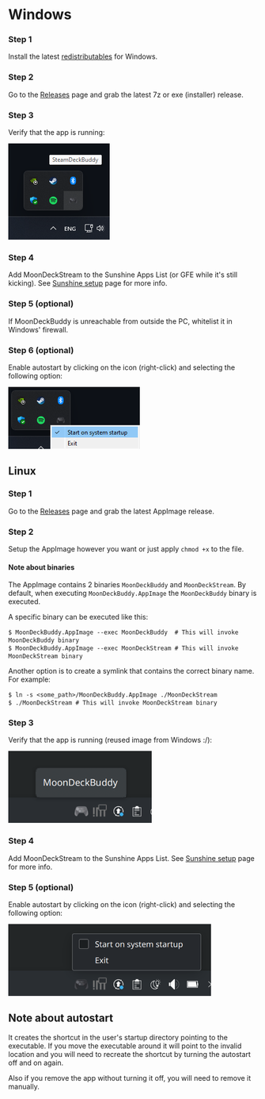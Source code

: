 # Windows

### Step 1

Install the latest [redistributables](https://learn.microsoft.com/en-us/cpp/windows/latest-supported-vc-redist) for Windows.

### Step 2

Go to the [Releases](https://github.com/FrogTheFrog/moondeck-buddy/releases) page and grab the latest 7z or exe (installer) release.

### Step 3

Verify that the app is running:

![tray-icon](images/tray-icon-win.png)

### Step 4

Add MoonDeckStream to the Sunshine Apps List (or GFE while it's still kicking).
See [Sunshine setup](./Sunshine-setup) page for more info.

### Step 5 (optional)

If MoonDeckBuddy is unreachable from outside the PC, whitelist it in Windows' firewall.

### Step 6 (optional)

Enable autostart by clicking on the icon (right-click) and selecting the following option:

![startup-option](images/startup-option-win.png)

## Linux

### Step 1

Go to the [Releases](https://github.com/FrogTheFrog/moondeck-buddy/releases) page and grab the latest AppImage release.

### Step 2

Setup the AppImage however you want or just apply `chmod +x` to the file.

#### Note about binaries

The AppImage contains 2 binaries `MoonDeckBuddy` and `MoonDeckStream`. By default, when executing `MoonDeckBuddy.AppImage` the `MoonDeckBuddy` binary is executed.

A specific binary can be executed like this:
```
$ MoonDeckBuddy.AppImage --exec MoonDeckBuddy  # This will invoke MoonDeckBuddy binary
$ MoonDeckBuddy.AppImage --exec MoonDeckStream # This will invoke MoonDeckStream binary
```

Another option is to create a symlink that contains the correct binary name. For example:
```
$ ln -s <some_path>/MoonDeckBuddy.AppImage ./MoonDeckStream
$ ./MoonDeckStream # This will invoke MoonDeckStream binary
```

### Step 3

Verify that the app is running (reused image from Windows :/):

![tray-icon](images/tray-icon-linux.png)

### Step 4

Add MoonDeckStream to the Sunshine Apps List.
See [Sunshine setup](./Sunshine-setup) page for more info.

### Step 5 (optional)

Enable autostart by clicking on the icon (right-click) and selecting the following option:

![startup-option](images/startup-option-linux.png)

## Note about autostart

It creates the shortcut in the user's startup directory pointing to the executable. If you move the executable around it will point to the invalid location and you will need to recreate the shortcut by turning the autostart off and on again.

Also if you remove the app without turning it off, you will need to remove it manually.